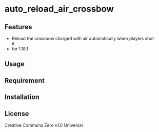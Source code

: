 auto_reload_air_crossbow
==

## Features

- Reload the crossbow charged with air automatically when players shot it.
- for 1.18.1

## Usage

## Requirement

## Installation

## License
Creative Commons Zero v1.0 Universal
